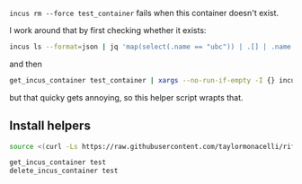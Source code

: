 `incus rm --force test_container` fails when this container doesn't exist.

I work around that by first checking whether it exists:
```bash
incus ls --format=json | jq 'map(select(.name == "ubc")) | .[] | .name' 
```

and then
```bash
get_incus_container test_container | xargs --no-run-if-empty -I {} incus delete --force {}
```

but that quicky gets annoying, so this helper script wrapts that.



## Install helpers

```bash
source <(curl -Ls https://raw.githubusercontent.com/taylormonacelli/riftox/master/incus-helper.sh)

get_incus_container test
delete_incus_container test


```